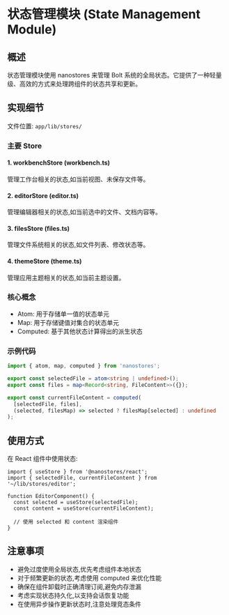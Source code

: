 # 状态管理模块 (State Management Module)

## 概述

状态管理模块使用 nanostores 来管理 Bolt 系统的全局状态。它提供了一种轻量级、高效的方式来处理跨组件的状态共享和更新。

## 实现细节

文件位置: `app/lib/stores/`

### 主要 Store

#### 1. workbenchStore (workbench.ts)

管理工作台相关的状态,如当前视图、未保存文件等。

#### 2. editorStore (editor.ts)

管理编辑器相关的状态,如当前选中的文件、文档内容等。

#### 3. filesStore (files.ts)

管理文件系统相关的状态,如文件列表、修改状态等。

#### 4. themeStore (theme.ts)

管理应用主题相关的状态,如当前主题设置。

### 核心概念

- Atom: 用于存储单一值的状态单元
- Map: 用于存储键值对集合的状态单元
- Computed: 基于其他状态计算得出的派生状态

### 示例代码

```typescript
import { atom, map, computed } from 'nanostores';

export const selectedFile = atom<string | undefined>();
export const files = map<Record<string, FileContent>>({});

export const currentFileContent = computed(
  [selectedFile, files],
  (selected, filesMap) => selected ? filesMap[selected] : undefined
);
```

## 使用方式

在 React 组件中使用状态:

```tsx
import { useStore } from '@nanostores/react';
import { selectedFile, currentFileContent } from '~/lib/stores/editor';

function EditorComponent() {
  const selected = useStore(selectedFile);
  const content = useStore(currentFileContent);

  // 使用 selected 和 content 渲染组件
}
```

## 注意事项

- 避免过度使用全局状态,优先考虑组件本地状态
- 对于频繁更新的状态,考虑使用 computed 来优化性能
- 确保在组件卸载时正确清理订阅,避免内存泄漏
- 考虑实现状态持久化,以支持会话恢复功能
- 在使用异步操作更新状态时,注意处理竞态条件
